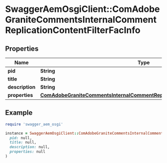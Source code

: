 # SwaggerAemOsgiClient::ComAdobeGraniteCommentsInternalCommentReplicationContentFilterFacInfo

## Properties

| Name | Type | Description | Notes |
| ---- | ---- | ----------- | ----- |
| **pid** | **String** |  | [optional] |
| **title** | **String** |  | [optional] |
| **description** | **String** |  | [optional] |
| **properties** | [**ComAdobeGraniteCommentsInternalCommentReplicationContentFilterFacProperties**](ComAdobeGraniteCommentsInternalCommentReplicationContentFilterFacProperties.md) |  | [optional] |

## Example

```ruby
require 'swagger_aem_osgi'

instance = SwaggerAemOsgiClient::ComAdobeGraniteCommentsInternalCommentReplicationContentFilterFacInfo.new(
  pid: null,
  title: null,
  description: null,
  properties: null
)
```

